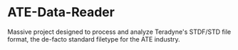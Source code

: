 # ATE-Data-Reader
Massive project designed to process and analyze Teradyne's STDF/STD file format, the de-facto standard filetype for the ATE industry.
